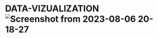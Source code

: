 # DATA-VIZUALIZATION![Screenshot from 2023-08-06 20-18-27](https://github.com/IanNIraj/DATA-VIZUALIZATION/assets/136542083/a7051ece-b846-42e6-99e0-627203e27478)
